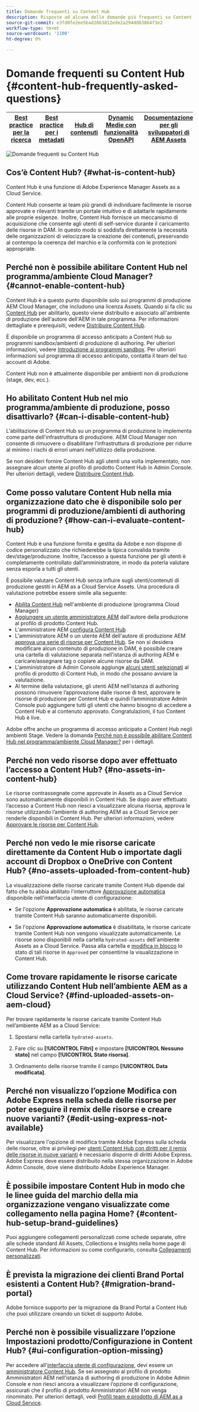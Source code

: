 ```yaml
---
title: Domande frequenti su Content Hub
description: Risposte ad alcune delle domande più frequenti su Content Hub.
source-git-commit: e3fd0fe2ee5bad2863812ede2a294dd63864f3e2
workflow-type: tm+mt
source-wordcount: '1100'
ht-degree: 0%

---
```


# Domande frequenti su Content Hub {#content-hub-frequently-asked-questions}

| [Best practice per la ricerca](/help/assets/search-best-practices.md) | [Best practice per i metadati](/help/assets/metadata-best-practices.md) | [Hub di contenuti](/help/assets/product-overview.md) | [Dynamic Medie con funzionalità OpenAPI](/help/assets/dynamic-media-open-apis-overview.md) | [Documentazione per gli sviluppatori di AEM Assets](https://developer.adobe.com/experience-cloud/experience-manager-apis/) |
| ------------- | --------------------------- |---------|----|-----|

![Domande frequenti su Content Hub](assets/content-hub-faqs.png)

## Cos’è Content Hub? {#what-is-content-hub}

Content Hub è una funzione di Adobe Experience Manager Assets as a Cloud Service.

Content Hub consente ai team più grandi di individuare facilmente le risorse approvate e rilevanti tramite un portale intuitivo e di adattarle rapidamente alle proprie esigenze.  Inoltre, Content Hub fornisce un meccanismo di acquisizione che consente agli utenti di self-service durante il caricamento delle risorse in DAM. In questo modo si soddisfa direttamente la necessità delle organizzazioni di velocizzare la creazione dei contenuti, preservando al contempo la coerenza del marchio e la conformità con le protezioni appropriate.

## Perché non è possibile abilitare Content Hub nel programma/ambiente Cloud Manager? {#cannot-enable-content-hub}

Content Hub è a questo punto disponibile solo sui programmi di produzione AEM Cloud Manager, che includono una licenza Assets. Quando si fa clic su [Content Hub](/help/assets/deploy-content-hub.md#enable-content-hub) per abilitarlo, questo viene distribuito e associato all&#39;ambiente di produzione dell&#39;autore dell&#39;AEM in tale programma. Per informazioni dettagliate e prerequisiti, vedere [Distribuire Content Hub](/help/assets/deploy-content-hub.md).

È disponibile un programma di accesso anticipato a Content Hub su programmi sandbox/ambienti di produzione di authoring. Per ulteriori informazioni, vedere [Introduzione ai programmi sandbox](/help/implementing/cloud-manager/getting-access-to-aem-in-cloud/introduction-sandbox-programs.md). Per ulteriori informazioni sul programma di accesso anticipato, contatta il team del tuo account di Adobe.

Content Hub non è attualmente disponibile per ambienti non di produzione (stage, dev, ecc.).

## Ho abilitato Content Hub nel mio programma/ambiente di produzione, posso disattivarlo? {#can-i-disable-content-hub}

L&#39;abilitazione di Content Hub su un programma di produzione lo implementa come parte dell&#39;infrastruttura di produzione. AEM Cloud Manager non consente di rimuovere o disabilitare l’infrastruttura di produzione per ridurre al minimo i rischi di errori umani nell’utilizzo della produzione.

Se non desideri fornire Content Hub agli utenti una volta implementato, non assegnare alcun utente al profilo di prodotto Content Hub in Admin Console. Per ulteriori dettagli, vedere [Distribuire Content Hub](/help/assets/deploy-content-hub.md#content-hub-instance-product-profile).

## Come posso valutare Content Hub nella mia organizzazione dato che è disponibile solo per programmi di produzione/ambienti di authoring di produzione? {#how-can-i-evaluate-content-hub}

Content Hub è una funzione fornita e gestita da Adobe e non dispone di codice personalizzato che richiederebbe la tipica convalida tramite dev/stage/produzione. Inoltre, l’accesso a questa funzione per gli utenti è completamente controllato dall’amministratore, in modo da poterla valutare senza esporla a tutti gli utenti.

È possibile valutare Content Hub senza influire sugli utenti/contenuti di produzione gestiti in AEM as a Cloud Service Assets. Una procedura di valutazione potrebbe essere simile alla seguente:

* [Abilita Content Hub](/help/assets/deploy-content-hub.md#enable-content-hub) nell&#39;ambiente di produzione (programma Cloud Manager)
* [Aggiungere un utente amministratore AEM](/help/assets/deploy-content-hub.md#onboard-content-hub-administrator) dall&#39;autore della produzione al profilo di prodotto Content Hub.
* L&#39;amministratore AEM [configura Content Hub](/help/assets/configure-content-hub-ui-options.md)
* L&#39;amministratore AEM o un utente AEM dell&#39;autore di produzione AEM [approva una serie di risorse per Content Hub](/help/assets/approve-assets-content-hub.md). Se non si desidera modificare alcun contenuto di produzione in DAM, è possibile creare una cartella di valutazione separata nell&#39;istanza di authoring AEM e caricare/assegnare tag o copiare alcune risorse da DAM.
* L&#39;amministratore di Admin Console aggiunge [alcuni utenti selezionati](/help/assets/deploy-content-hub.md#onboard-content-hub-users) al profilo di prodotto di Content Hub, in modo che possano avviare la valutazione.
* Al termine della valutazione, gli utenti AEM nell’istanza di authoring possono rimuovere l’approvazione dalle risorse di test, approvare le risorse di produzione per Content Hub e quindi l’amministratore Admin Console può aggiungere tutti gli utenti che hanno bisogno di accedere a Content Hub e al contenuto approvato. Congratulazioni, il tuo Content Hub è live.

Adobe offre anche un programma di accesso anticipato a Content Hub negli ambienti Stage. Vedere la domanda [Perché non è possibile abilitare Content Hub nel programma/ambiente Cloud Manager?](#cannot-enable-content-hub) per i dettagli.

## Perché non vedo risorse dopo aver effettuato l’accesso a Content Hub? {#no-assets-in-content-hub}

Le risorse contrassegnate come approvate in Assets as a Cloud Service sono automaticamente disponibili in Content Hub. Se dopo aver effettuato l’accesso a Content Hub non riesci a visualizzare alcuna risorsa, approva le risorse utilizzando l’ambiente di authoring AEM as a Cloud Service per renderle disponibili in Content Hub. Per ulteriori informazioni, vedere [Approvare le risorse per Content Hub](/help/assets/approve-assets-content-hub.md).

## Perché non vedo le mie risorse caricate direttamente da Content Hub o importate dagli account di Dropbox o OneDrive con Content Hub? {#no-assets-uploaded-from-content-hub}

La visualizzazione delle risorse caricate tramite Content Hub dipende dal fatto che tu abbia abilitato l&#39;interruttore [Approvazione automatica](/help/assets/configure-content-hub-ui-options.md#configure-import-options-content-hub) disponibile nell&#39;interfaccia utente di configurazione:

* Se l&#39;opzione **Approvazione automatica** è abilitata, le risorse caricate tramite Content Hub saranno automaticamente disponibili.

* Se l&#39;opzione **Approvazione automatica** è disabilitata, le risorse caricate tramite Content Hub non vengono visualizzate automaticamente. Le risorse sono disponibili nella cartella `hydrated-assets` dell&#39;ambiente Assets as a Cloud Service. Passa alla cartella e [modifica in blocco](/help/assets/approve-assets-content-hub.md) lo stato di tali risorse in `Approved` per consentirne la visualizzazione in Content Hub.

## Come trovare rapidamente le risorse caricate utilizzando Content Hub nell’ambiente AEM as a Cloud Service? {#find-uploaded-assets-on-aem-cloud}

Per trovare rapidamente le risorse caricate tramite Content Hub nell’ambiente AEM as a Cloud Service:

1. Spostarsi nella cartella `hydrated-assets`.

1. Fare clic su **[!UICONTROL Filtri]** e impostare **[!UICONTROL Nessuno stato]** nel campo **[!UICONTROL Stato risorsa]**.

1. Ordinamento delle risorse tramite il campo **[!UICONTROL Data modificata]**.

## Perché non visualizzo l’opzione Modifica con Adobe Express nella scheda delle risorse per poter eseguire il remix delle risorse e creare nuove varianti? {#edit-using-express-not-available}

Per visualizzare l&#39;opzione di modifica tramite Adobe Express sulla scheda delle risorse, oltre ai privilegi per [utenti Content Hub con diritti per il remix delle risorse in nuove varianti](#onboard-content-hub-users-add-assets) è necessario disporre di diritti Adobe Express. Adobe Express deve essere distribuito nella stessa organizzazione in Adobe Admin Console, dove viene distribuito Adobe Experience Manager.

## È possibile impostare Content Hub in modo che le linee guida del marchio della mia organizzazione vengano visualizzate come collegamento nella pagina Home? {#content-hub-setup-brand-guidelines}

Puoi aggiungere collegamenti personalizzati come schede separate, oltre alle schede standard All Assets, Collections e Insights nella home page di Content Hub. Per informazioni su come configurarlo, consulta [Collegamenti personalizzati](/help/assets/configure-content-hub-ui-options.md#configure-custom-links-content-hub).

## È prevista la migrazione dei clienti Brand Portal esistenti a Content Hub? {#migration-brand-portal}

Adobe fornisce supporto per la migrazione da Brand Portal a Content Hub che puoi utilizzare creando un ticket di supporto Adobe.

## Perché non è possibile visualizzare l’opzione Impostazioni prodotto/Configurazione in Content Hub? {#ui-configuration-option-missing}

Per accedere all&#39;[interfaccia utente di configurazione](/help/assets/configure-content-hub-ui-options.md), devi essere un [amministratore Content Hub](/help/assets/deploy-content-hub.md##onboard-content-hub-administrator). Se sei assegnato al profilo di prodotto Amministratori AEM nell’istanza di authoring di produzione in Adobe Admin Console e non riesci ancora a visualizzare l’opzione di configurazione, assicurati che il profilo di prodotto Amministratori AEM non venga rinominato. Per ulteriori dettagli, vedi [Profili team e prodotto di AEM as a Cloud Service](/help/onboarding/aem-cs-team-product-profiles.md).


